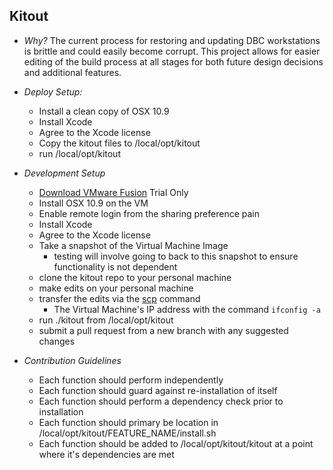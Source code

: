 Kitout
----
* *Why?* The current process for restoring and updating DBC workstations is
brittle and could easily become corrupt.  This project allows for easier
editing of the build process at all stages for both future design decisions
and additional features.

* *Deploy Setup:*
  * Install a clean copy of OSX 10.9
  * Install Xcode
  * Agree to the Xcode license
  * Copy the kitout files to /local/opt/kitout
  * run /local/opt/kitout

* *Development Setup*
  * [Download VMware Fusion](http://www.vmware.com/products/fusion/) Trial Only
  * Install OSX 10.9 on the VM
  * Enable remote login from the sharing preference pain
  * Install Xcode
  * Agree to the Xcode license
  * Take a snapshot of the Virtual Machine Image
    * testing will involve going to back to this snapshot to ensure
    functionality is not dependent
  * clone the kitout repo to your personal machine
  * make edits on your personal machine
  * transfer the edits via the [scp](http://linux.die.net/man/1/scp) command
    * The Virtual Machine's IP address with the command `ifconfig -a`
  * run ./kitout from /local/opt/kitout
  * submit a pull request from a new branch with any suggested changes

* *Contribution Guidelines*
  * Each function should perform independently
  * Each function should guard against re-installation of itself
  * Each function should perform a dependency check prior to installation
  * Each function should primary be location in /local/opt/kitout/FEATURE_NAME/install.sh
  * Each function should be added to /local/opt/kitout/kitout at a point
  where it's dependencies are met